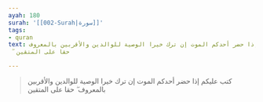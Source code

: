 ```yaml
---
ayah: 180
surah: '[[002-Surah|سورة]]'
tags:
- quran
text: كتب عليكم إذا حضر أحدكم الموت إن ترك خيرا الوصية للوالدين والأقربين بالمعروف
  ۖ حقا على المتقين

---
```

> كتب عليكم إذا حضر أحدكم الموت إن ترك خيرا الوصية للوالدين والأقربين بالمعروف ۖ حقا على المتقين
